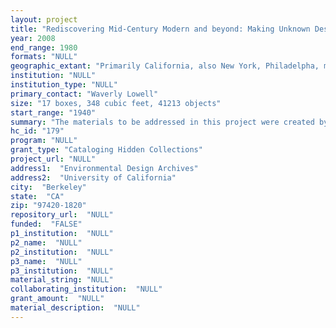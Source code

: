 ```yaml
--- 
layout: project 
title: "Rediscovering Mid-Century Modern and beyond: Making Unknown Design Collections Available"
year: 2008
end_range: 1980
formats: "NULL"
geographic_extant: "Primarily California, also New York, Philadelpha, most of the United States and some international locations."
institution: "NULL"
institution_type: "NULL"
primary_contact: "Waverly Lowell"
size: "17 boxes, 348 cubic feet, 41213 objects"
start_range: "1940"
summary: "The materials to be addressed in this project were created by architects and landscape architects during the middle of the 20th Century. The records created include thousands of sketches, drawings, photographs, and project files for mid-century homes, suburbs, schools, parks, gardens, and commercial centers. They provide a wealth of material that encourages understanding of the design aesthetic of the era and supports the increasing scholarship interest in this period as evidenced by a growing number of publications, exhibits, presentations, dissertations, and journals. Although many of the buildings, landscapes, institutions, and commercial venues included in this project were built in California, others were located throughout the United States and internationally. These collections are relevant to individuals in numerous ways. They provide the history and context of existing public buildings and private homes, as well as the information needed to renovate and restore them. They and the scholarship they generate increase understanding of the physical world we live in. When the structures no longer exists, these records are all that remain to provide this knowledge. It is critical to insure their preservation and provide access to them. Collections: Mario Ciampi (1907-2006), Warren Callister (1917-2008), Walter Guthrie (1932-2006), Jack Hermann (1917-1989), Ernest Kump (1911-1999), Karl Linn (1923- 2005 ), Hans Ostwald (1913-1973), Donald Olsen (c. 1920-)."
hc_id: "179"
program: "NULL"
grant_type: "Cataloging Hidden Collections"
project_url: "NULL"
address1:  "Environmental Design Archives"
address2:  "University of California"
city:  "Berkeley"
state:  "CA"
zip: "97420-1820"
repository_url:  "NULL"
funded:  "FALSE"
p1_institution:  "NULL"
p2_name:  "NULL"
p2_institution:  "NULL"
p3_name:  "NULL"
p3_institution:  "NULL"
material_string: "NULL"
collaborating_institution:  "NULL"
grant_amount:  "NULL"
material_description:  "NULL"
---
```

